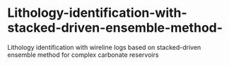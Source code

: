 # Lithology-identification-with-stacked-driven-ensemble-method-
Lithology identification with wireline logs based on stacked-driven ensemble method for complex carbonate reservoirs
